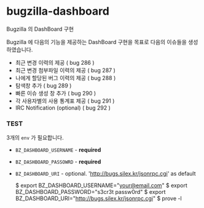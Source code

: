 bugzilla-dashboard
==================

Bugzilla 의 DashBoard 구현

Bugzilla 에 다음의 기능을 제공하는 DashBoard 구현을 목표로
다음의 이슈들을 생성하였습니다.

- 최근 변경 이력의 제공 ( bug 286 )
- 최근 변경 첨부파일 이력의 제공 ( bug 287 )
- 나에게 할당된 버그 이력의 제공 ( bug 288 )
- 탐색창 추가 ( bug 289 )
- 빠른 이슈 생성 창 추가 ( bug 290 )
- 각 사용자별의 사용 통계표 제공 ( bug 291 )
- IRC Notification (optional) ( bug 292 )


### TEST ###

3개의 `env` 가 필요합니다.

- `BZ_DASHBOARD_USERNAME` - **required**
- `BZ_DASHBOARD_PASSOWRD` - **required**
- `BZ_DASHBOARD_URI` - optional. 'http://bugs.silex.kr/jsonrpc.cgi' as default

    $ export BZ_DASHBOARD_USERNAME="your@email.com"
    $ export BZ_DASHBOARD_PASSWORD="s3cr3t passw0rd"
    $ export BZ_DASHBOARD_URI="http://bugs.silex.kr/jsonrpc.cgi"
    $ prove -l
